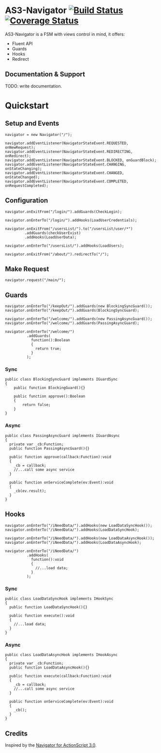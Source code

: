 # AS3-Navigator [![Build Status](https://travis-ci.org/SharpEdgeMarshall/AS3-Navigator.svg?branch=master)](https://travis-ci.org/SharpEdgeMarshall/AS3-Navigator) [![Coverage Status](https://coveralls.io/repos/SharpEdgeMarshall/AS3-Navigator/badge.svg?branch=master)](https://coveralls.io/r/SharpEdgeMarshall/AS3-Navigator?branch=master)

AS3-Navigator is a FSM with views control in mind, it offers:
+ Fluent API
+ Guards
+ Hooks
+ Redirect

## Documentation & Support

TODO: write documentation.

# Quickstart

## Setup and Events
```as3
navigator = new Navigator("/");

navigator.addEventListener(NavigatorStateEvent.REQUESTED, onNewRequest);
navigator.addEventListener(NavigatorStateEvent.REDIRECTING, onRedirect);
navigator.addEventListener(NavigatorStateEvent.BLOCKED, onGuardBlock);
navigator.addEventListener(NavigatorStateEvent.CHANGING, onStateChanging);
navigator.addEventListener(NavigatorStateEvent.CHANGED, onStateChanged);
navigator.addEventListener(NavigatorStateEvent.COMPLETED, onRequestCompleted);
```

## Configuration
```as3
navigator.onExitFrom("/login/").addGuards(CheckLogin);

navigator.onEnterTo("/login/").addHooks(LoadUserCredentials);

navigator.onExitFrom("/usersList/").to("/usersList/user/*")
         .addGuards(checkUserExist)
         .addHooks(LoadUserData);

navigator.onEnterTo("/usersList/").addHooks(LoadUsers);

navigator.onExitFrom("/about/").redirectTo("/");
```

## Make Request
```as3
navigator.request("/main/");
```

## Guards

```as3
navigator.onEnterTo("/keepOut/").addGuards(new BlockingSyncGuard());
navigator.onEnterTo("/keepOut/").addGuards(BlockingSyncGuard);

navigator.onEnterTo("/welcome/").addGuards(new PassingAsyncGuard());
navigator.onEnterTo("/welcome/").addGuards(PassingAsyncGuard);

navigator.onEnterTo("/welcome/")
          .addGuards(
            function():Boolean
            {
              return true;
            }
          );
```

### Sync
```as3
public class BlockingSyncGuard implements IGuardSync
{
	public function BlockingGuard(){}

	public function approve():Boolean
	{
		return false;
	}
}
```

### Async
```as3
public class PassingAsyncGuard implements IGuardAsync
{
  private var _cb:Function;
  public function PassingAsyncGuard(){}

  public function approve(callback:Function):void
  {
    _cb = callback;
    //...call some async service
  }

  public function onServiceComplete(ev:Event):void
  {
    _cb(ev.result);
  }
}
```

## Hooks

```as3
navigator.onEnterTo("/iNeedData/").addHooks(new LoadDataSyncHook());
navigator.onEnterTo("/iNeedData/").addHooks(LoadDataSyncHook);

navigator.onEnterTo("/iNeedData/").addHooks(new LoadDataAsyncHook());
navigator.onEnterTo("/iNeedData/").addHooks(LoadDataAsyncHook);

navigator.onEnterTo("/iNeedData/")
          .addHooks(
            function():void
            {
              //...load data;
            }
          );
```

### Sync
```as3
public class LoadDataSyncHook implements IHookSync
{
  public function LoadDataSyncHook(){}

  public function execute():void
  {
    //...load data;
  }
}
```

### Async
```as3
public class LoadDataAsyncHook implements IHookAsync
{
  private var _cb:Function;
  public function LoadDataAsyncHook(){}

  public function execute(callback:Function):void
  {
    _cb = callback;
    //...call some async service
  }

  public function onServiceComplete(ev:Event):void
  {
    _cb();
  }
}
```



## Credits
Inspired by the [Navigator for ActionScript 3.0](https://github.com/epologee/navigator-as3).
